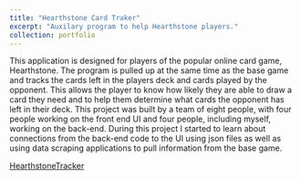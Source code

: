 ```yaml
---
title: "Hearthstone Card Traker"
excerpt: "Auxilary program to help Hearthstone players."
collection: portfolio
---
```


This application is designed for players of the popular online card game, Hearthstone. The program is pulled up at the same time as the
base game and tracks the cards left in the players deck and cards played by the opponent. This allows the player to know how likely they 
are able to draw a card they need and to help them determine what cards the opponent has left in their deck. This project was built by a
team of eight people, with four people working on the front end UI and four people, including myself, working on the back-end. During this
project I started to learn about connections from the back-end code to the UI using json files as well as using data scraping applications 
to pull information from the base game.
  
[HearthstoneTracker](https://thparis.github.io/_portfolio/HearthstoneTracker.html)  
  
